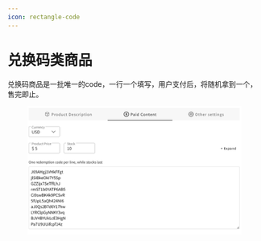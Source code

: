 ```yaml
---
icon: rectangle-code
---
```


# 兑换码类商品

兑换码商品是一批唯一的code，一行一个填写，用户支付后，将随机拿到一个，售完即止。

<div align="left"><figure><img src="../.gitbook/assets/image (2).png" alt="" width="563"><figcaption></figcaption></figure></div>
